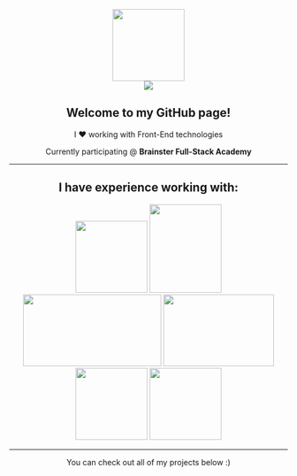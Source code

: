 <div class="header" align="center">
  <img src="https://i.imgur.com/e79NBjs.png" width="130" height="130"><br>
    <a href="https://www.linkedin.com/in/klisarovl/"><img src="https://img.shields.io/badge/LinkedIn-blue?style=for-the-badge&logo=linkedin&logoColor=white"></a>
  <h2>Welcome to my GitHub page!</h2>
  <p>I ❤️ working with Front-End technologies</p>
  <p>Currently participating @ <b>Brainster Full-Stack Academy</b></p>
  <hr>
  <h2>I have experience working with:</h2>
    <img src="https://upload.wikimedia.org/wikipedia/commons/thumb/6/61/HTML5_logo_and_wordmark.svg/2048px-HTML5_logo_and_wordmark.svg.png" width="130" height="130">
    <img src="https://brandslogos.com/wp-content/uploads/images/large/css-logo.png" width="130" height="160">
    <img src="https://upload.wikimedia.org/wikipedia/commons/8/87/Sql_data_base_with_logo.png" width="250" height="130">
    <img src="https://upload.wikimedia.org/wikipedia/commons/thumb/2/27/PHP-logo.svg/2560px-PHP-logo.svg.png" width="200" height="130">
    <img src="https://upload.wikimedia.org/wikipedia/commons/6/6a/JavaScript-logo.png" width="130" height="130"> 
    <img src="https://static-00.iconduck.com/assets.00/laravel-icon-1990x2048-xawylrh0.png" width="130" height="130">
  </ul>
  <hr>
  <p>You can check out all of my projects below :)</p>
</div>
